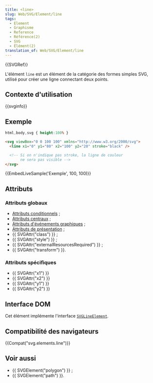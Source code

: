 ```yaml
---
title: <line>
slug: Web/SVG/Element/line
tags:
  - Element
  - Graphisme
  - Reference
  - Référence(2)
  - SVG
  - Élément(2)
translation_of: Web/SVG/Element/line
---
```

{{SVGRef}}

L'élément `line` est un élément de la catégorie des formes simples SVG, utilisé pour créer une ligne connectant deux points.

## Contexte d'utilisation

{{svginfo}}

## Exemple

```css hidden
html,body,svg { height:100% }
```

```html
<svg viewBox="0 0 100 100" xmlns="http://www.w3.org/2000/svg">
  <line x1="0" y1="80" x2="100" y2="20" stroke="black" />

  <!-- Si on n'indique pas stroke, la ligne de couleur
       ne sera pas visible -->
</svg>
```

{{EmbedLiveSample('Exemple', 100, 100)}}

## Attributs

### Attributs globaux

- [Attributs conditionnels](/fr/docs/Web/SVG/Attribute#Attributs_de_traitement_conditionnel "en/SVG/Attribute#ConditionalProccessing") ;
- [Attributs centraux](/fr/docs/Web/SVG/Attribute#Attributs_de_base "en/SVG/Attribute#Core") ;
- [Attributs d'événements graphiques](/fr/docs/Web/SVG/Attribute#Attributs_d'.C3.A9v.C3.A9nement_graphique "en/SVG/Attribute#GraphicalEvent") ;
- [Attributs de présentation](/fr/docs/Web/SVG/Attribute#Attributs_de_pr.C3.A9sentation "en/SVG/Attribute#Presentation")&nbsp;;
- {{ SVGAttr("class") }} ;
- {{ SVGAttr("style") }} ;
- {{ SVGAttr("externalResourcesRequired") }} ;
- {{ SVGAttr("transform") }}.

### Attributs spécifiques

- {{ SVGAttr("x1") }}
- {{ SVGAttr("x2") }}
- {{ SVGAttr("y1") }}
- {{ SVGAttr("y2") }}

## Interface DOM

Cet élément implémente l'interface [`SVGLineElement`](/fr/DOM/SVGLineElement "en/DOM/SVGLineElement").

## Compatibilité des navigateurs

{{Compat("svg.elements.line")}}

## Voir aussi

- {{ SVGElement("polygon") }} ;
- {{ SVGElement("path") }}.
